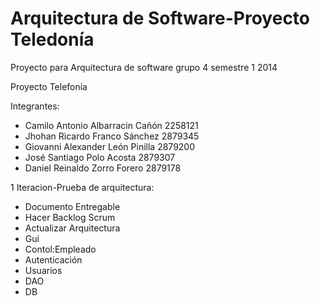 Arquitectura de Software-Proyecto Teledonía
====================

Proyecto para Arquitectura de software grupo 4 semestre 1 2014

Proyecto Telefonía

Integrantes:
 * Camilo Antonio Albarracin Cañón     2258121
 * Jhohan Ricardo Franco Sánchez       2879345
 * Giovanni Alexander León Pinilla     2879200
 * José Santiago Polo Acosta           2879307
 * Daniel Reinaldo Zorro Forero        2879178


1 Iteracion-Prueba de arquitectura:
 * Documento Entregable
 * Hacer Backlog Scrum
 * Actualizar Arquitectura
 * Gui
 * Contol:Empleado
 * Autenticación
 * Usuarios
 * DAO
 * DB
